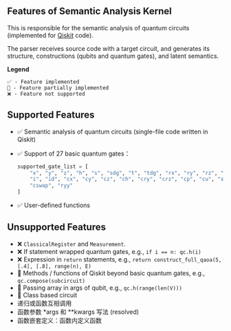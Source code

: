 ## Features of Semantic Analysis Kernel

This is responsible for the semantic analysis of quantum circuits (implemented for [Qiskit](https://qiskit.org/) code).

The parser receives source code with a target circuit, and generates its structure, constructions (qubits and quantum gates), and latent semantics.

**Legend**

    ✅ - Feature implemented
    🔄 - Feature partially implemented
    ❌ - Feature not supported

## Supported Features
* ✅ Semantic analysis of quantum circuits (single-file code written in Qiskit)
* ✅ Support of 27 basic quantum gates：

  ```python
  supported_gate_list = [
      "x", "y", "z", "h", "s", "sdg", "t", "tdg", "rx", "ry", "rz", "u", "p",
      "i", "id", "cx", "cy", "cz", "ch", "cry", "crz", "cp", "cu", "swap", "ccx",
      "cswap", "ryy"
  ]
  ```
* ✅ User-defined functions

## Unsupported Features

* ❌ `ClassicalRegister` and `Measurement`.
* ❌ If statement wrapped quantum gates, e.g., `if i == n: qc.h(i)`
* ❌ Expression in `return` statements, e.g., `return construct_full_qaoa(5, [.4], [.8], range(n), E)`
* 🔄 Methods / functions of Qiskit beyond basic quantum gates, e.g., `qc.compose(subcircuit)`
* 🔄 Passing array in args of qubit, e.g., `qc.h(range(len(V)))`
* 🔄 Class based circuit
* 递归或函数互相调用
* 函数参数 *args 和 **kwargs 写法 (resolved)
* 函数嵌套定义：函数内定义函数
